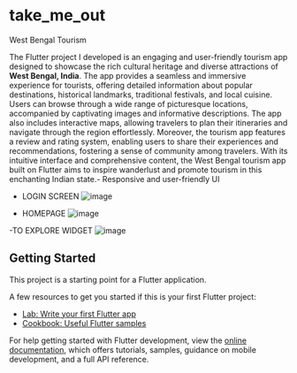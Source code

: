 # take_me_out
West Bengal Tourism 

The Flutter project I developed is an engaging and user-friendly tourism app designed to showcase the rich cultural heritage and diverse attractions of **West Bengal, India**. The app provides a seamless and immersive experience for tourists, offering detailed information about popular destinations, historical landmarks, traditional festivals, and local cuisine. Users can browse through a wide range of picturesque locations, accompanied by captivating images and informative descriptions. The app also includes interactive maps, allowing travelers to plan their itineraries and navigate through the region effortlessly. Moreover, the tourism app features a review and rating system, enabling users to share their experiences and recommendations, fostering a sense of community among travelers. With its intuitive interface and comprehensive content, the West Bengal tourism app built on Flutter aims to inspire wanderlust and promote tourism in this enchanting Indian state.- Responsive and user-friendly UI


- LOGIN SCREEN
![image](https://github.com/oyegeeky/take_me_out/assets/99176694/125eefc1-c553-4b45-85a7-66580b7ac6c4)

- HOMEPAGE
![image](https://github.com/oyegeeky/take_me_out/assets/99176694/9d5072ae-1a60-4440-95c2-057e87ad5d95)

-TO EXPLORE WIDGET
![image](https://github.com/oyegeeky/take_me_out/assets/99176694/31188e83-5689-4e6b-829b-e53d841d8d80)







## Getting Started

This project is a starting point for a Flutter application.

A few resources to get you started if this is your first Flutter project:

- [Lab: Write your first Flutter app](https://docs.flutter.dev/get-started/codelab)
- [Cookbook: Useful Flutter samples](https://docs.flutter.dev/cookbook)

For help getting started with Flutter development, view the
[online documentation](https://docs.flutter.dev/), which offers tutorials,
samples, guidance on mobile development, and a full API reference.
